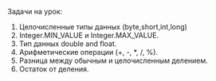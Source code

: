 Задачи на урок:
1. Целочисленные типы данных (byte,short,int,long) 
2. Integer.MIN_VALUE и Integer.MAX_VALUE.
3. Тип данных double and float.
4. Арифметические операции (+, -, *, /, %).
5. Разница между обычным и целочисленным делением.
6. Остаток от деления.